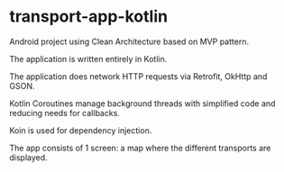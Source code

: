 # transport-app-kotlin
Android project using Clean Architecture based on MVP pattern.

The application is written entirely in Kotlin.

The application does network HTTP requests via Retrofit, OkHttp and GSON.

Kotlin Coroutines manage background threads with simplified code and reducing needs for callbacks.

Koin is used for dependency injection.

The app consists of 1 screen: a map where the different transports are displayed.
